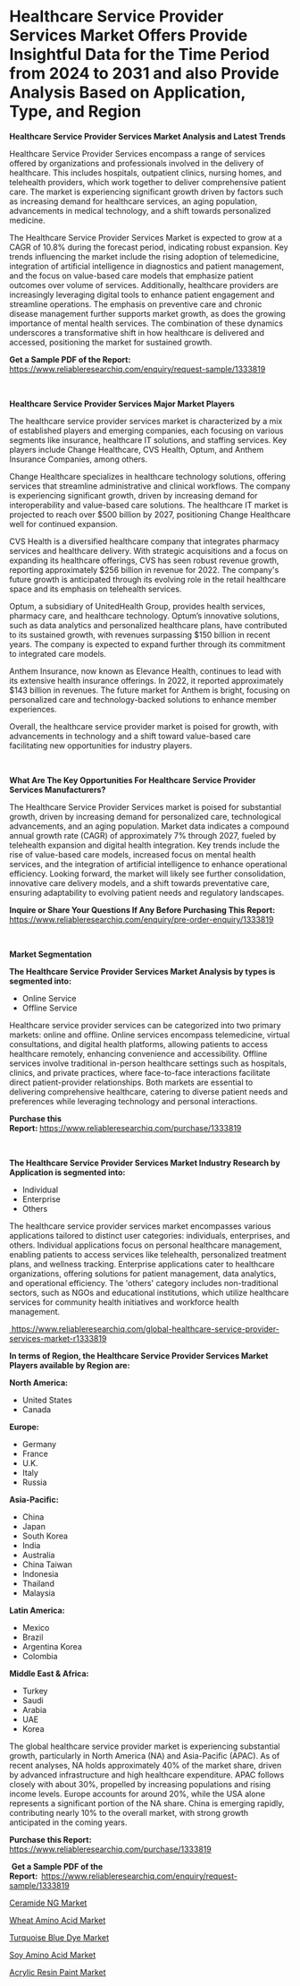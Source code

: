 <p><h1>Healthcare Service Provider Services Market Offers Provide Insightful Data for the Time Period from 2024 to 2031 and also Provide Analysis Based on Application, Type, and Region</h1></p><p><strong>Healthcare Service Provider Services Market Analysis and Latest Trends</strong></p>
<p><p>Healthcare Service Provider Services encompass a range of services offered by organizations and professionals involved in the delivery of healthcare. This includes hospitals, outpatient clinics, nursing homes, and telehealth providers, which work together to deliver comprehensive patient care. The market is experiencing significant growth driven by factors such as increasing demand for healthcare services, an aging population, advancements in medical technology, and a shift towards personalized medicine.</p><p>The Healthcare Service Provider Services Market is expected to grow at a CAGR of 10.8% during the forecast period, indicating robust expansion. Key trends influencing the market include the rising adoption of telemedicine, integration of artificial intelligence in diagnostics and patient management, and the focus on value-based care models that emphasize patient outcomes over volume of services. Additionally, healthcare providers are increasingly leveraging digital tools to enhance patient engagement and streamline operations. The emphasis on preventive care and chronic disease management further supports market growth, as does the growing importance of mental health services. The combination of these dynamics underscores a transformative shift in how healthcare is delivered and accessed, positioning the market for sustained growth.</p></p>
<p><strong>Get a Sample PDF of the Report:&nbsp;</strong> <a href="https://www.reliableresearchiq.com/enquiry/request-sample/1333819?utm_campaign=100&utm_medium=2&utm_source=Github&utm_content=ia&utm_term=12122024&utm_id=healthcare-service-provider-services">https://www.reliableresearchiq.com/enquiry/request-sample/1333819</a></p>
<p>&nbsp;</p>
<p><strong>Healthcare Service Provider Services Major Market Players</strong></p>
<p><p>The healthcare service provider services market is characterized by a mix of established players and emerging companies, each focusing on various segments like insurance, healthcare IT solutions, and staffing services. Key players include Change Healthcare, CVS Health, Optum, and Anthem Insurance Companies, among others.</p><p>Change Healthcare specializes in healthcare technology solutions, offering services that streamline administrative and clinical workflows. The company is experiencing significant growth, driven by increasing demand for interoperability and value-based care solutions. The healthcare IT market is projected to reach over $500 billion by 2027, positioning Change Healthcare well for continued expansion.</p><p>CVS Health is a diversified healthcare company that integrates pharmacy services and healthcare delivery. With strategic acquisitions and a focus on expanding its healthcare offerings, CVS has seen robust revenue growth, reporting approximately $256 billion in revenue for 2022. The company's future growth is anticipated through its evolving role in the retail healthcare space and its emphasis on telehealth services.</p><p>Optum, a subsidiary of UnitedHealth Group, provides health services, pharmacy care, and healthcare technology. Optum’s innovative solutions, such as data analytics and personalized healthcare plans, have contributed to its sustained growth, with revenues surpassing $150 billion in recent years. The company is expected to expand further through its commitment to integrated care models.</p><p>Anthem Insurance, now known as Elevance Health, continues to lead with its extensive health insurance offerings. In 2022, it reported approximately $143 billion in revenues. The future market for Anthem is bright, focusing on personalized care and technology-backed solutions to enhance member experiences.</p><p>Overall, the healthcare service provider market is poised for growth, with advancements in technology and a shift toward value-based care facilitating new opportunities for industry players.</p></p>
<p>&nbsp;</p>
<p><strong>What Are The Key Opportunities For Healthcare Service Provider Services Manufacturers?</strong></p>
<p><p>The Healthcare Service Provider Services market is poised for substantial growth, driven by increasing demand for personalized care, technological advancements, and an aging population. Market data indicates a compound annual growth rate (CAGR) of approximately 7% through 2027, fueled by telehealth expansion and digital health integration. Key trends include the rise of value-based care models, increased focus on mental health services, and the integration of artificial intelligence to enhance operational efficiency. Looking forward, the market will likely see further consolidation, innovative care delivery models, and a shift towards preventative care, ensuring adaptability to evolving patient needs and regulatory landscapes.</p></p>
<p><strong>Inquire or Share Your Questions If Any Before Purchasing This Report:</strong> <a href="https://www.reliableresearchiq.com/enquiry/pre-order-enquiry/1333819?utm_campaign=100&utm_medium=2&utm_source=Github&utm_content=ia&utm_term=12122024&utm_id=healthcare-service-provider-services">https://www.reliableresearchiq.com/enquiry/pre-order-enquiry/1333819</a></p>
<p>&nbsp;</p>
<p><strong>Market Segmentation</strong></p>
<p><strong>The Healthcare Service Provider Services Market Analysis by types is segmented into:</strong></p>
<p><ul><li>Online Service</li><li>Offline Service</li></ul></p>
<p><p>Healthcare service provider services can be categorized into two primary markets: online and offline. Online services encompass telemedicine, virtual consultations, and digital health platforms, allowing patients to access healthcare remotely, enhancing convenience and accessibility. Offline services involve traditional in-person healthcare settings such as hospitals, clinics, and private practices, where face-to-face interactions facilitate direct patient-provider relationships. Both markets are essential to delivering comprehensive healthcare, catering to diverse patient needs and preferences while leveraging technology and personal interactions.</p></p>
<p><strong>Purchase this Report:&nbsp;</strong><a href="https://www.reliableresearchiq.com/purchase/1333819?utm_campaign=100&utm_medium=2&utm_source=Github&utm_content=ia&utm_term=12122024&utm_id=healthcare-service-provider-services">https://www.reliableresearchiq.com/purchase/1333819</a></p>
<p>&nbsp;</p>
<p><strong>The Healthcare Service Provider Services Market Industry Research by Application is segmented into:</strong></p>
<p><ul><li>Individual</li><li>Enterprise</li><li>Others</li></ul></p>
<p><p>The healthcare service provider services market encompasses various applications tailored to distinct user categories: individuals, enterprises, and others. Individual applications focus on personal healthcare management, enabling patients to access services like telehealth, personalized treatment plans, and wellness tracking. Enterprise applications cater to healthcare organizations, offering solutions for patient management, data analytics, and operational efficiency. The 'others' category includes non-traditional sectors, such as NGOs and educational institutions, which utilize healthcare services for community health initiatives and workforce health management.</p></p>
<p><a href="https://www.reliableresearchiq.com/global-healthcare-service-provider-services-market-r1333819?utm_campaign=100&utm_medium=2&utm_source=Github&utm_content=ia&utm_term=12122024&utm_id=healthcare-service-provider-services">&nbsp;https://www.reliableresearchiq.com/global-healthcare-service-provider-services-market-r1333819</a></p>
<p><strong>In terms of Region, the Healthcare Service Provider Services Market Players available by Region are:</strong></p>
<p>
    <p> <strong> North America: </strong>
        <ul>
            <li>United States</li>
            <li>Canada</li>
        </ul>
        </p> 
    <p> <strong> Europe: </strong>
        <ul>
            <li>Germany</li>
            <li>France</li>
            <li>U.K.</li>
            <li>Italy</li>
            <li>Russia</li>
        </ul>
        </p> 
    <p> <strong> Asia-Pacific: </strong>
        <ul>
            <li>China</li>
            <li>Japan</li>
            <li>South Korea</li>
            <li>India</li>
            <li>Australia</li>
            <li>China Taiwan</li>
            <li>Indonesia</li>
            <li>Thailand</li>
            <li>Malaysia</li>
        </ul>
        </p> 
    <p> <strong> Latin America: </strong>
        <ul>
            <li>Mexico</li>
            <li>Brazil</li>
            <li>Argentina Korea</li>
            <li>Colombia</li>
        </ul>
        </p> 
    <p> <strong> Middle East & Africa: </strong>
        <ul>
            <li>Turkey</li>
            <li>Saudi</li>
            <li>Arabia</li>
            <li>UAE</li>
            <li>Korea</li>
        </ul>
    </p>
    </p>
<p><p>The global healthcare service provider market is experiencing substantial growth, particularly in North America (NA) and Asia-Pacific (APAC). As of recent analyses, NA holds approximately 40% of the market share, driven by advanced infrastructure and high healthcare expenditure. APAC follows closely with about 30%, propelled by increasing populations and rising income levels. Europe accounts for around 20%, while the USA alone represents a significant portion of the NA share. China is emerging rapidly, contributing nearly 10% to the overall market, with strong growth anticipated in the coming years.</p></p>
<p><strong>Purchase this Report: </strong><a href="https://www.reliableresearchiq.com/purchase/1333819?utm_campaign=100&utm_medium=2&utm_source=Github&utm_content=ia&utm_term=12122024&utm_id=healthcare-service-provider-services">https://www.reliableresearchiq.com/purchase/1333819</a></p>
<p>&nbsp;<strong>Get a Sample PDF of the Report:&nbsp;&nbsp;</strong><a href="https://www.reliableresearchiq.com/enquiry/request-sample/1333819?utm_campaign=100&utm_medium=2&utm_source=Github&utm_content=ia&utm_term=12122024&utm_id=healthcare-service-provider-services">https://www.reliableresearchiq.com/enquiry/request-sample/1333819</a></p>
<p><strong></strong></p>
<p><p><a href="https://www.linkedin.com/pulse/market-growth-revenue-projections-ceramide-ng-industry-kdvuc?utm_campaign=100&utm_medium=2&utm_source=Github&utm_content=ia&utm_term=12122024&utm_id=healthcare-service-provider-services">Ceramide NG Market</a></p><p><a href="https://www.linkedin.com/pulse/wheat-amino-acid-market-forecast-2024-2031-trends-insights-kppgc?utm_campaign=100&utm_medium=2&utm_source=Github&utm_content=ia&utm_term=12122024&utm_id=healthcare-service-provider-services">Wheat Amino Acid Market</a></p><p><a href="https://www.linkedin.com/pulse/insights-turquoise-blue-dye-market-size-which-expanding-tqkvc?utm_campaign=100&utm_medium=2&utm_source=Github&utm_content=ia&utm_term=12122024&utm_id=healthcare-service-provider-services">Turquoise Blue Dye Market</a></p><p><a href="https://www.linkedin.com/pulse/rev-athenaur-okk4f?utm_campaign=100&utm_medium=2&utm_source=Github&utm_content=ia&utm_term=12122024&utm_id=healthcare-service-provider-services">Soy Amino Acid Market</a></p><p><a href="https://www.linkedin.com/pulse/why-acrylic-resin-paint-market-set-61-growth-2031-top-qy7mc?utm_campaign=100&utm_medium=2&utm_source=Github&utm_content=ia&utm_term=12122024&utm_id=healthcare-service-provider-services">Acrylic Resin Paint Market</a></p></p>